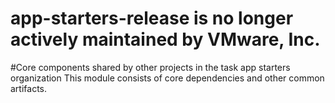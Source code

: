 # app-starters-release is no longer actively maintained by VMware, Inc.

#Core components shared by other projects in the task app starters organization
This module consists of core dependencies and other common artifacts.
